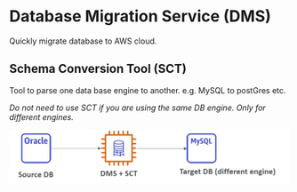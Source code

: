 # Database Migration Service (DMS)

Quickly migrate database to AWS cloud.

## Schema Conversion Tool (SCT)

Tool to parse one data base engine to another. e.g. MySQL to postGres etc.

*Do not need to use SCT if you are using the same DB engine. Only for different engines.*

![](./../../img/dms_sct.png)